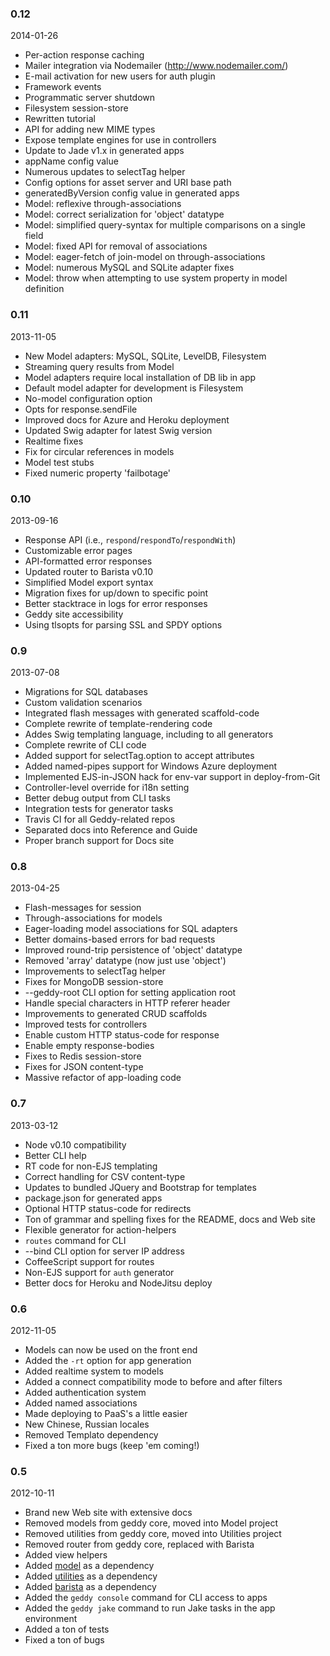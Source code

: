 ### 0.12
2014-01-26
+ Per-action response caching
+ Mailer integration via Nodemailer (http://www.nodemailer.com/)
+ E-mail activation for new users for auth plugin
+ Framework events
+ Programmatic server shutdown
+ Filesystem session-store
+ Rewritten tutorial
+ API for adding new MIME types
+ Expose template engines for use in controllers
+ Update to Jade v1.x in generated apps
+ appName config value
+ Numerous updates to selectTag helper
+ Config options for asset server and URI base path
+ generatedByVersion config value in generated apps
+ Model: reflexive through-associations
+ Model: correct serialization for 'object' datatype
+ Model: simplified query-syntax for multiple comparisons on a single field
+ Model: fixed API for removal of associations
+ Model: eager-fetch of join-model on through-associations
+ Model: numerous MySQL and SQLite adapter fixes
+ Model: throw when attempting to use system property in model definition

### 0.11
2013-11-05
+ New Model adapters: MySQL, SQLite, LevelDB, Filesystem
+ Streaming query results from Model
+ Model adapters require local installation of DB lib in app
+ Default model adapter for development is Filesystem
+ No-model configuration option
+ Opts for response.sendFile
+ Improved docs for Azure and Heroku deployment
+ Updated Swig adapter for latest Swig version
+ Realtime fixes
+ Fix for circular references in models
+ Model test stubs
+ Fixed numeric property 'failbotage'

### 0.10
2013-09-16
+ Response API (i.e., `respond`/`respondTo`/`respondWith`)
+ Customizable error pages
+ API-formatted error responses
+ Updated router to Barista v0.10
+ Simplified Model export syntax
+ Migration fixes for up/down to specific point
+ Better stacktrace in logs for error responses
+ Geddy site accessibility
+ Using tlsopts for parsing SSL and SPDY options

### 0.9
2013-07-08
+ Migrations for SQL databases
+ Custom validation scenarios
+ Integrated flash messages with generated scaffold-code
+ Complete rewrite of template-rendering code
+ Addes Swig templating language, including to all generators
+ Complete rewrite of CLI code
+ Added support for selectTag.option to accept attributes
+ Added named-pipes support for Windows Azure deployment
+ Implemented EJS-in-JSON hack for env-var support in deploy-from-Git
+ Controller-level override for i18n setting
+ Better debug output from CLI tasks
+ Integration tests for generator tasks
+ Travis CI for all Geddy-related repos
+ Separated docs into Reference and Guide
+ Proper branch support for Docs site

### 0.8
2013-04-25
+ Flash-messages for session
+ Through-associations for models
+ Eager-loading model associations for SQL adapters
+ Better domains-based errors for bad requests
+ Improved round-trip persistence of 'object' datatype
+ Removed 'array' datatype (now just use 'object')
+ Improvements to selectTag helper
+ Fixes for MongoDB session-store
+ --geddy-root CLI option for setting application root
+ Handle special characters in HTTP referer header
+ Improvements to generated CRUD scaffolds
+ Improved tests for controllers
+ Enable custom HTTP status-code for response
+ Enable empty response-bodies
+ Fixes to Redis session-store
+ Fixes for JSON content-type
+ Massive refactor of app-loading code

### 0.7
2013-03-12
+ Node v0.10 compatibility
+ Better CLI help
+ RT code for non-EJS templating
+ Correct handling for CSV content-type
+ Updates to bundled JQuery and Bootstrap for templates
+ package.json for generated apps
+ Optional HTTP status-code for redirects
+ Ton of grammar and spelling fixes for the README, docs and Web site
+ Flexible generator for action-helpers
+ `routes` command for CLI
+ --bind CLI option for server IP address
+ CoffeeScript support for routes
+ Non-EJS support for `auth` generator
+ Better docs for Heroku and NodeJitsu deploy

### 0.6
2012-11-05
+ Models can now be used on the front end
+ Added the `-rt` option for app generation
+ Added realtime system to models
+ Added a connect compatibility mode to before and after filters
+ Added authentication system
+ Added named associations
+ Made deploying to PaaS's a little easier
+ New Chinese, Russian locales
+ Removed Templato dependency
+ Fixed a ton more bugs (keep 'em coming!)

### 0.5
2012-10-11
+ Brand new Web site with extensive docs
+ Removed models from geddy core, moved into Model project
+ Removed utilities from geddy core, moved into Utilities project
+ Removed router from geddy core, replaced with Barista
+ Added view helpers
+ Added [model](https://github.com/mde/model) as a dependency
+ Added [utilities](https://github.com/mde/utilities) as a dependency
+ Added [barista](https://github.com/kieran/barista) as a dependency
+ Added the `geddy console` command for CLI access to apps
+ Added the `geddy jake` command to run Jake tasks in the app environment
+ Added a ton of tests
+ Fixed a ton of bugs
